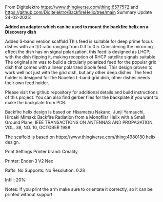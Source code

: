 From Digitelektro https://www.thingiverse.com/thing:6577572  and  https://github.com/Digitelektro/BackfireHelix/tree/main
Summary
Update 24-02-2025: 

**Added an adapter which can be used to mount the backfire helix on a Discovery dish**

Added S-band version scaffold
This feed is suitable for deep prime focus dishes with an f/D ratio ranging from 0.3 to 0.5. Considering the mirroring effect the dish has on signal polarization, this feed is designed as LHCP; with the dish flipping it, making reception of RHCP satellite signals suitable.
The original aim was to build a circularly polarized feed for the popular grid dish that comes with a linear polarized dipole feed. This design proven to work well not just with the grid dish, but any other deep dishes. The feed holder is designed for the Nooelec L-band grid dish, other dishes needs their own feed holder. 

Please visit the github repository for additional details and build instructions of this project. You can also find gerber files for the backplate if you want to make the backplate from PCB.

Backfire helix design is based on Hisamatsu Nakano, Junji Yamauchi, Hiroaki Mimaki: Backfire Radiation from a Monofilar Helix with a Small Ground Plane, IEEE TRANSACTIONS ON ANTENNAS AND PROPAGATION, VOL. 36, NO. 10, OCTOBER 1988

The scaffold is based on https://www.thingiverse.com/thing:4980180 helix design.

Print Settings
Printer brand:
Creality

Printer:
Ender-3 V2 Neo

Rafts:
No
Supports:
No
Resolution:
0.28

Infill:
20%

Notes:
If you print the arm make sure to orientate it correctly, so it can be printed without support.
